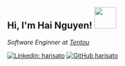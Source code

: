 <h2> Hi, I'm Hai Nguyen! <img src="https://media.giphy.com/media/t6Kf2qs5fgWiAlOig5/giphy.gif?cid=ecf05e474gc5bboym7b20wimh5v1g5d24kste8rjxon456r7&ep=v1_stickers_search&rid=giphy.gif&ct=s" width="50"></h2>

<p><em>Software Enginner at <a href="#">Tentou</a>
</em></p>

[![Linkedin: harisato](https://img.shields.io/badge/-harisato-blue?style=flat-square&logo=Linkedin&logoColor=white&link=https://www.linkedin.com/in/harisato/)](https://www.linkedin.com/in/harisato/)
[![GitHub harisato](https://img.shields.io/github/followers/harisato?label=follow&style=social)](https://github.com/harisato)
